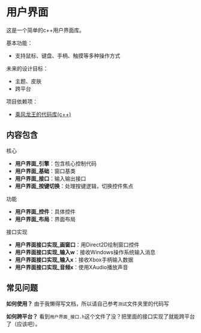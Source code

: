 # 用户界面
这是一个简单的c++用户界面库。

基本功能：
* 支持鼠标、键盘、手柄、触摸等多种操作方式

未来的设计目标：
* 主题、皮肤
* 跨平台

项目依赖项：
* [乘风龙王的代码库(c++)](https://github.com/cflw/cflw_cpp)

## 内容包含
核心
* **用户界面_引擎**：包含核心控制代码
* **用户界面_基础**：窗口基类
* **用户界面_接口**：输入输出接口
* **用户界面_按键切换**：处理按键逻辑，切换控件焦点

功能
* **用户界面_控件**：具体控件
* **用户界面_布局**：界面布局

接口实现
* **用户界面接口实现_画窗口**：用Direct2D绘制窗口控件
* **用户界面接口实现_输入w**：接收Windows操作系统输入消息
* **用户界面接口实现_输入x**：接收Xbox手柄输入数据
* **用户界面接口实现_音频x**：使用XAudio播放声音

## 常见问题
**如何使用？**
由于我懒得写文档，所以请自己参考`测试`文件夹里的代码写

**如何跨平台？**
看到`用户界面_接口.h`这个文件了没？把里面的接口实现了就能跨平台了（应该吧）。